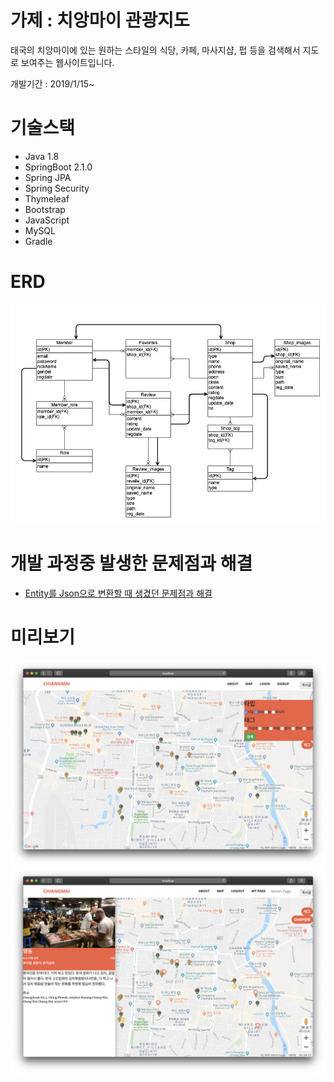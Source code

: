 # 가제 : 치앙마이 관광지도

태국의 치앙마이에 있는 원하는 스타일의 식당, 카페, 마사지샵, 펍 등을 검색해서 지도로 보여주는 웹사이트입니다.

개발기간 : 2019/1/15~



# 기술스택
- Java 1.8
- SpringBoot 2.1.0
- Spring JPA
- Spring Security
- Thymeleaf
- Bootstrap
- JavaScript
- MySQL
- Gradle

# ERD
![ERD](./docs/ERD.jpg)

# 개발 과정중 발생한 문제점과 해결
- [Entity를 Json으로 변환할 때 생겼던 문제점과 해결](https://dublin-java.tistory.com/32)





# 미리보기
![map](./docs/images/map.png)
![detail](./docs/images/detail.png)
